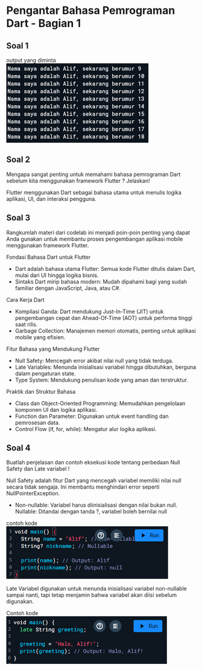 # Pengantar Bahasa Pemrograman Dart - Bagian 1

## Soal 1

output yang diminta <br>
![Output yang diminta](img/soal1.png)

## Soal 2

Mengapa sangat penting untuk memahami bahasa pemrograman Dart sebelum kita menggunakan framework Flutter ? Jelaskan!

Flutter menggunakan Dart sebagai bahasa utama untuk menulis logika aplikasi, UI, dan interaksi pengguna.

## Soal 3

Rangkumlah materi dari codelab ini menjadi poin-poin penting yang dapat Anda gunakan untuk membantu proses pengembangan aplikasi mobile menggunakan framework Flutter.

Fondasi Bahasa Dart untuk Flutter

- Dart adalah bahasa utama Flutter: Semua kode Flutter ditulis dalam Dart, mulai dari UI hingga logika bisnis.
- Sintaks Dart mirip bahasa modern: Mudah dipahami bagi yang sudah familiar dengan JavaScript, Java, atau C#.

Cara Kerja Dart

- Kompilasi Ganda: Dart mendukung Just-In-Time (JIT) untuk pengembangan cepat dan Ahead-Of-Time (AOT) untuk performa tinggi saat rilis.
- Garbage Collection: Manajemen memori otomatis, penting untuk aplikasi mobile yang efisien.

Fitur Bahasa yang Mendukung Flutter

- Null Safety: Mencegah error akibat nilai null yang tidak terduga.
- Late Variables: Menunda inisialisasi variabel hingga dibutuhkan, berguna dalam pengaturan state.
- Type System: Mendukung penulisan kode yang aman dan terstruktur.

Praktik dan Struktur Bahasa

- Class dan Object-Oriented Programming: Memudahkan pengelolaan komponen UI dan logika aplikasi.
- Function dan Parameter: Digunakan untuk event handling dan pemrosesan data.
- Control Flow (if, for, while): Mengatur alur logika aplikasi.

## Soal 4

Buatlah penjelasan dan contoh eksekusi kode tentang perbedaan Null Safety dan Late variabel !

Null Safety
adalah fitur Dart yang mencegah variabel memiliki nilai null secara tidak sengaja. Ini membantu menghindari error seperti NullPointerException.

- Non-nullable: Variabel harus diinisialisasi dengan nilai bukan null.
  Nullable: Ditandai dengan tanda ?, variabel boleh bernilai null

contoh kode <br>
![Null Safety](img/nullsafety.png)

Late Variabel
digunakan untuk menunda inisialisasi variabel non-nullable sampai nanti, tapi tetap menjamin bahwa variabel akan diisi sebelum digunakan.

Contoh kode <br>
![Late Variabel](img/LateVariabel.png)
